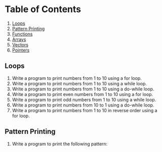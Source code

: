 # Table of Contents

1. [Loops](#loops)
2. [Pattern Printing](#pattern-printing)
3. [Functions](#functions)
4. [Arrays](#arrays)
5. [Vectors](#vectors)
6. [Pointers](#pointers)

## Loops

1. Write a program to print numbers from 1 to 10 using a for loop.
2. Write a program to print numbers from 1 to 10 using a while loop.
3. Write a program to print numbers from 1 to 10 using a do-while loop.
4. Write a program to print even numbers from 1 to 10 using a for loop.
5. Write a program to print odd numbers from 1 to 10 using a while loop.
6. Write a program to print numbers from 10 to 1 using a do-while loop.
7. Write a program to print numbers from 1 to 10 in reverse order using a for loop.


## Pattern Printing

1. Write a program to print the following pattern:

```c
